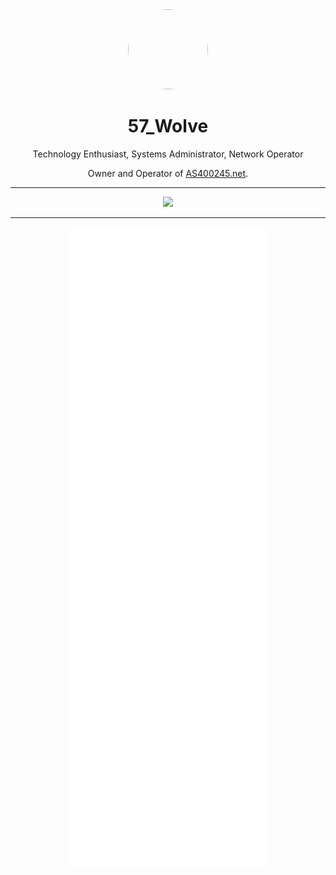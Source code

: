 <div align='center'>
  <div align='center'>
    <img
      src='https://www.anomalous.dev/avatar/1000px.webp'
      style='border-radius: 50%;'
      width='128'
      height='128'
    />
  </div>

  <h1>57_Wolve</h1>
  <center><p>Technology Enthusiast, Systems Administrator, Network Operator</p></center>

  <p>Owner and Operator of <a href="https://AS400245.net/">AS400245.net</a>.</p>
  
<hr />
  
  <p align="center">
    <a href="https://skillicons.dev">
      <img src='https://skillicons.dev/icons?i=arduino,bash,linux,raspberrypi,openstack,c,cpp,go,php,js,java,laravel,tailwind,vue,nuxtjs,cloudflare,discord,bots,sentry,docker,git,gitlab,ipfs,mastodon,mysql,mongodb,prometheus,grafana,vscode,idea' />
    </a>
  </p>
</div>

<hr />

<div align='center'>
  <img src='https://raw.githubusercontent.com/57-Wolve/57-Wolve/main/github-metrics.svg' />
</div>
